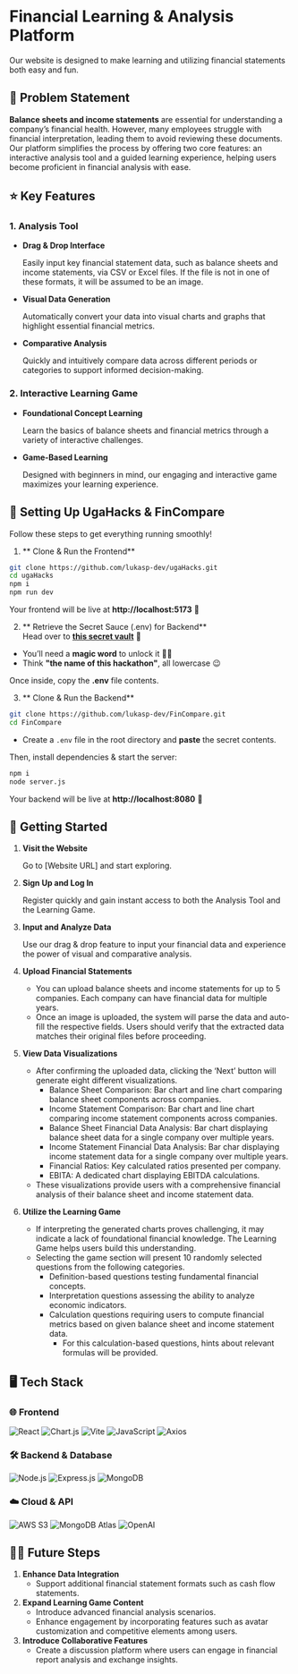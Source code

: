 # Financial Learning & Analysis Platform

Our website is designed to make learning and utilizing financial statements both easy and fun. 

## 📌 Problem Statement

**Balance sheets and income statements** are essential for understanding a company’s financial health. However, many employees struggle with financial interpretation, leading them to avoid reviewing these documents. Our platform simplifies the process by offering two core features: an interactive analysis tool and a guided learning experience, helping users become proficient in financial analysis with ease.

## ⭐ Key Features

### 1. Analysis Tool

- **Drag & Drop Interface**
    
    Easily input key financial statement data, such as balance sheets and income statements, via CSV or Excel files. If the file is not in one of these formats, it will be assumed to be an image.
    
- **Visual Data Generation**
    
    Automatically convert your data into visual charts and graphs that highlight essential financial metrics.
    
- **Comparative Analysis**
    
    Quickly and intuitively compare data across different periods or categories to support informed decision-making. 
    

### 2. Interactive Learning Game

- **Foundational Concept Learning**
    
    Learn the basics of balance sheets and financial metrics through a variety of interactive challenges.
    
- **Game-Based Learning**
    
    Designed with beginners in mind, our engaging and interactive game maximizes your learning experience.
    

## 🚀 Setting Up UgaHacks & FinCompare  

Follow these steps to get everything running smoothly!  



1. ** Clone & Run the Frontend**  
```sh
git clone https://github.com/lukasp-dev/ugaHacks.git
cd ugaHacks
npm i
npm run dev
```
Your frontend will be live at **http://localhost:5173** 🎉  



2. ** Retrieve the Secret Sauce (.env) for Backend**  
Head over to **[this secret vault](https://send.bitwarden.com/#xgNiTrXvF0CZVrJ_AMKM-Q/NsdjiLz8ip6hpn-SPw_mtg)** 🔐  
- You’ll need a **magic word** to unlock it 🧙‍♂️  
- Think **"the name of this hackathon"**, all lowercase 😉

Once inside, copy the **.env** file contents.



3. ** Clone & Run the Backend**  
```sh
git clone https://github.com/lukasp-dev/FinCompare.git
cd FinCompare
```
- Create a `.env` file in the root directory and **paste** the secret contents.  

Then, install dependencies & start the server:  
```sh
npm i
node server.js
```
Your backend will be live at **http://localhost:8080** 🚀  


## 🚩 Getting Started

1. **Visit the Website** 
    
    Go to [Website URL] and start exploring.
    
2. **Sign Up and Log In** 
    
    Register quickly and gain instant access to both the Analysis Tool and the Learning Game.
    
3. **Input and Analyze Data** 
    
    Use our drag & drop feature to input your financial data and experience the power of visual and comparative analysis.
    
4. **Upload Financial Statements**
    - You can upload balance sheets and income statements for up to 5 companies. Each company can have financial data for multiple years.
    - Once an image is uploaded, the system will parse the data and auto-fill the respective fields. Users should verify that the extracted data matches their original files before proceeding.
5. **View Data Visualizations**
    - After confirming the uploaded data, clicking the ‘Next’ button will generate eight different visualizations.
        - Balance Sheet Comparison: Bar chart and line chart comparing balance sheet components across companies.
        - Income Statement Comparison: Bar chart and line chart comparing income statement components across companies.
        - Balance Sheet Financial Data Analysis: Bar chart displaying balance sheet data for a single company over multiple years.
        - Income Statement Financial Data Analysis: Bar char displaying income statement data for a single company over multiple years.
        - Financial Ratios: Key calculated ratios presented per company.
        - EBITA: A dedicated chart displaying EBITDA calculations.
    - These visualizations provide users with a comprehensive financial analysis of their balance sheet and income statement data.
6. **Utilize the Learning Game**
    - If interpreting the generated charts proves challenging, it may indicate a lack of foundational financial knowledge. The Learning Game helps users build this understanding.
    - Selecting the game section will present 10 randomly selected questions from the following categories.
        - Definition-based questions testing fundamental financial concepts.
        - Interpretation questions assessing the ability to analyze economic indicators.
        - Calculation questions requiring users to compute financial metrics based on given balance sheet and income statement data.
            - For this calculation-based questions, hints about relevant formulas will be provided.

## 🖥️ Tech Stack

### 🌐 Frontend
  ![React](https://img.shields.io/badge/React-20232A?style=for-the-badge&logo=react&logoColor=61DAFB)
  ![Chart.js](https://img.shields.io/badge/Chart.js-FF6384?style=for-the-badge&logo=chartdotjs&logoColor=white)
  ![Vite](https://img.shields.io/badge/Vite-646CFF?style=for-the-badge&logo=vite&logoColor=white)
  ![JavaScript](https://img.shields.io/badge/JavaScript-F7DF1E?style=for-the-badge&logo=javascript&logoColor=black)
  ![Axios](https://img.shields.io/badge/Axios-5A29E4?style=for-the-badge&logo=axios&logoColor=white)

### 🛠 Backend & Database 
  ![Node.js](https://img.shields.io/badge/Node.js-339933?style=for-the-badge&logo=nodedotjs&logoColor=white)
  ![Express.js](https://img.shields.io/badge/Express.js-000000?style=for-the-badge&logo=express&logoColor=white)
  ![MongoDB](https://img.shields.io/badge/MongoDB-47A248?style=for-the-badge&logo=mongodb&logoColor=white)

### ☁️ Cloud & API
  ![AWS S3](https://img.shields.io/badge/AWS%20S3-232F3E?style=for-the-badge&logo=amazonaws&logoColor=white)
  ![MongoDB Atlas](https://img.shields.io/badge/MongoDB%20Atlas-47A248?style=for-the-badge&logo=mongodb&logoColor=white)
  ![OpenAI](https://img.shields.io/badge/OpenAI-412991?style=for-the-badge&logo=openai&logoColor=white)


## 🙋‍♂️ Future Steps

1. **Enhance Data Integration**
    - Support additional financial statement formats such as cash flow statements.
2. **Expand Learning Game Content**
    - Introduce advanced financial analysis scenarios.
    - Enhance engagement by incorporating features such as avatar customization and competitive elements among users.
3. **Introduce Collaborative Features**
    - Create a discussion platform where users can engage in financial report analysis and exchange insights.
